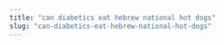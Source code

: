 ```yaml
---
title: "can diabetics eat hebrew national hot dogs"
slug: "can-diabetics-eat-hebrew-national-hot-dogs"
---
```



